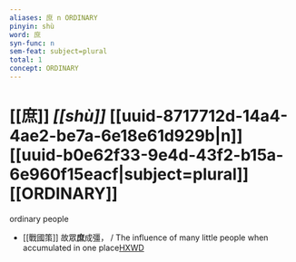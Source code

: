 ```yaml
---
aliases: 庶 n ORDINARY
pinyin: shù
word: 庶
syn-func: n
sem-feat: subject=plural
total: 1
concept: ORDINARY 
---
```

# [[庶]] *[[shù]]*  [[uuid-8717712d-14a4-4ae2-be7a-6e18e61d929b|n]] [[uuid-b0e62f33-9e4d-43f2-b15a-6e960f15eacf|subject=plural]] [[ORDINARY]]
ordinary people
 - [[戰國策]] 故眾**庶**成彊， / The influence of many little people when accumulated in one place[HXWD](https://hxwd.org/textview.html?location=KR2e0003_tls_011-2a.20)
